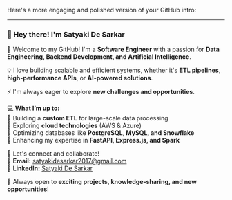 Here's a more engaging and polished version of your GitHub intro:  

---

### 🚀 Hey there! I'm Satyaki De Sarkar  

👋 Welcome to my GitHub! I'm a **Software Engineer** with a passion for **Data Engineering, Backend Development, and Artificial Intelligence**.  

💡 I love building scalable and efficient systems, whether it's **ETL pipelines**, **high-performance APIs**, or **AI-powered solutions**.  

⚡ I'm always eager to explore **new challenges and opportunities**.  

💻 **What I’m up to:**  
🔹 Building a **custom ETL** for large-scale data processing  
🔹 Exploring **cloud technologies** (AWS & Azure)  
🔹 Optimizing databases like **PostgreSQL, MySQL, and Snowflake**  
🔹 Enhancing my expertise in **FastAPI, Express.js, and Spark**  

💬 Let's connect and collaborate!  
📧 **Email:** satyakidesarkar2017@gmail.com  
🔗 **LinkedIn:** [Satyaki De Sarkar](https://www.linkedin.com/in/satyaki-de-sarkar/)  

🚀 Always open to **exciting projects, knowledge-sharing, and new opportunities**!  



<!---
Satyaki233/Satyaki233 is a ✨ special ✨ repository because its `README.md` (this file) appears on your GitHub profile.
You can click the Preview link to take a look at your changes.
--->
